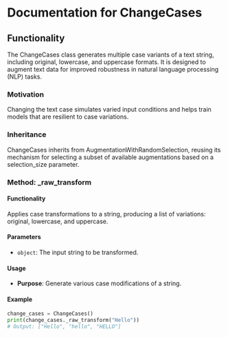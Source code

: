 # Documentation for ChangeCases

## Functionality
The ChangeCases class generates multiple case variants of a text string, including original, lowercase, and uppercase formats. It is designed to augment text data for improved robustness in natural language processing (NLP) tasks.

### Motivation
Changing the text case simulates varied input conditions and helps train models that are resilient to case variations.

### Inheritance
ChangeCases inherits from AugmentationWithRandomSelection, reusing its mechanism for selecting a subset of available augmentations based on a selection_size parameter.

### Method: _raw_transform

#### Functionality
Applies case transformations to a string, producing a list of variations: original, lowercase, and uppercase.

#### Parameters
- `object`: The input string to be transformed.

#### Usage
- **Purpose**: Generate various case modifications of a string.

#### Example
```python
change_cases = ChangeCases()
print(change_cases._raw_transform("Hello"))
# Output: ["Hello", "hello", "HELLO"]
```